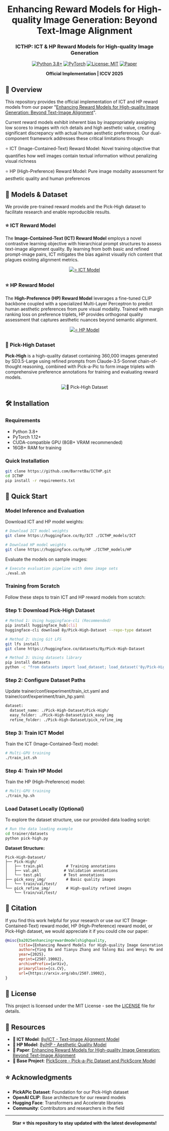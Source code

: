 <div align="center">

# Enhancing Reward Models for High-quality Image Generation: Beyond Text-Image Alignment

### ICTHP: ICT & HP Reward Models for High-quality Image Generation

[![Python 3.8+](https://img.shields.io/badge/python-3.8+-blue.svg)](https://www.python.org/downloads/)
[![PyTorch](https://img.shields.io/badge/PyTorch-1.12+-red.svg)](https://pytorch.org/)
[![License: MIT](https://img.shields.io/badge/License-MIT-yellow.svg)](LICENSE)
[![Paper](https://img.shields.io/badge/Paper-ICCV%202025-blue.svg)](https://arxiv.org/abs/2507.19002)

**Official Implementation | ICCV 2025**

</div>

## 🚀 Overview

This repository provides the official implementation of ICT and HP reward models from our paper "[Enhancing Reward Models for High-quality Image Generation: Beyond Text-Image Alignment](https://arxiv.org/abs/2507.19002)".

Current reward models exhibit inherent bias by inappropriately assigning low scores to images with rich details and high aesthetic value, creating significant discrepancy with actual human aesthetic preferences. Our dual-component framework addresses these critical limitations through:

⭐ ICT (Image-Contained-Text) Reward Model: Novel training objective that quantifies how well images contain textual information without penalizing visual richness

⭐ HP (High-Preference) Reward Model: Pure image modality assessment for aesthetic quality and human preferences

## 🔗 Models & Dataset

We provide pre-trained reward models and the Pick-High dataset to facilitate research and enable reproducible results.



### ⭐ ICT Reward Model

The **Image-Contained-Text (ICT) Reward Model** employs a novel contrastive learning objective with hierarchical prompt structures to assess text-image alignment quality. By learning from both basic and refined prompt-image pairs, ICT mitigates the bias against visually rich content that plagues existing alignment metrics.

<div align="center">

[![⭐ ICT Model](https://img.shields.io/badge/⭐-ICT%20Reward%20Model-green.svg?style=for-the-badge)](https://huggingface.co/8y/ICT)
</div>

### ⭐ HP Reward Model  

The **High-Preference (HP) Reward Model** leverages a fine-tuned CLIP backbone coupled with a specialized Multi-Layer Perceptron to predict human aesthetic preferences from pure visual modality. Trained with margin ranking loss on preference triplets, HP provides orthogonal quality assessment that captures aesthetic nuances beyond semantic alignment.

<div align="center">

[![⭐ HP Model](https://img.shields.io/badge/⭐-HP%20Reward%20Model-blue.svg?style=for-the-badge)](https://huggingface.co/8y/HP)
</div>

### 🎨 Pick-High Dataset

**Pick-High** is a high-quality dataset containing 360,000 images generated by SD3.5-Large using refined prompts from Claude-3.5-Sonnet chain-of-thought reasoning, combined with Pick-a-Pic to form image triplets with comprehensive preference annotations for training and evaluating reward models.

<div align="center">

![🎨 Pick-High Dataset](https://img.shields.io/badge/🎨-Pick--High%20Dataset%20(Coming%20Soon)-orange.svg?style=for-the-badge)
</div>

## 🛠️ Installation

### Requirements

- Python 3.8+
- PyTorch 1.12+
- CUDA-compatible GPU (8GB+ VRAM recommended)
- 16GB+ RAM for training

### Quick Installation

```bash
git clone https://github.com/BarretBa/ICTHP.git
cd ICTHP
pip install -r requirements.txt
```


## 🚀 Quick Start

### Model Inference and Evaluation

Download ICT and HP model weights:

```bash
# Download ICT model weights
git clone https://huggingface.co/8y/ICT ./ICTHP_models/ICT

# Download HP model weights  
git clone https://huggingface.co/8y/HP ./ICTHP_models/HP
```

Evaluate the models on sample images:

```bash
# Execute evaluation pipeline with demo image sets
./eval.sh
```

### Training from Scratch

Follow these steps to train ICT and HP reward models from scratch:

### Step 1: Download Pick-High Dataset

```bash
# Method 1: Using huggingface-cli (Recommended)
pip install huggingface_hub[cli]
huggingface-cli download 8y/Pick-High-Dataset --repo-type dataset

# Method 2: Using Git LFS
git lfs install
git clone https://huggingface.co/datasets/8y/Pick-High-Dataset

# Method 3: Using datasets library
pip install datasets
python -c "from datasets import load_dataset; load_dataset('8y/Pick-High-Dataset')"
```
### Step 2: Configure Dataset Paths
Update trainer/conf/experiment/train_ict.yaml and trainer/conf/experiment/train_hp.yaml:
```bash
dataset:
  dataset_name: ./Pick-High-Dataset/Pick-High/
  easy_folder: ./Pick-High-Dataset/pick_easy_img
  refine_folder: ./Pick-High-Dataset/pick_refine_img
```

### Step 3: Train ICT Model

Train the ICT (Image-Contained-Text) model:

```bash
# Multi-GPU training
./train_ict.sh
```

### Step 4: Train HP Model

Train the HP (High-Preference) model:

```bash
# Multi-GPU training
./train_hp.sh
```



### Load Dataset Locally (Optional)

To explore the dataset structure, use our provided data loading script:

```bash
# Run the data loading example
cd trainer/datasets
python pick-high.py
```

**Dataset Structure:**
```
Pick-High-Dataset/
├── Pick-High/
│   ├── train.pkl          # Training annotations
│   ├── val.pkl           # Validation annotations
│   └── test.pkl          # Test annotations
├── pick_easy_img/         # Basic quality images
│   └── train/val/test/
└── pick_refine_img/       # High-quality refined images
    └── train/val/test/
```

## 📝 Citation

If you find this work helpful for your research or use our ICT (Image-Contained-Text) reward model, HP (High-Preference) reward model, or Pick-High dataset, we would appreciate it if you could cite our paper:

```bibtex
@misc{ba2025enhancingrewardmodelshighquality,
      title={Enhancing Reward Models for High-quality Image Generation: Beyond Text-Image Alignment}, 
      author={Ying Ba and Tianyu Zhang and Yalong Bai and Wenyi Mo and Tao Liang and Bing Su and Ji-Rong Wen},
      year={2025},
      eprint={2507.19002},
      archivePrefix={arXiv},
      primaryClass={cs.CV},
      url={https://arxiv.org/abs/2507.19002}, 
}
```




## 📄 License

This project is licensed under the MIT License - see the [LICENSE](LICENSE) file for details.

## 🔗 Resources
- **🤗 ICT Model**: [8y/ICT - Text-Image Alignment Model](https://huggingface.co/8y/ICT)
- **🤗 HP Model**: [8y/HP - Aesthetic Quality Model](https://huggingface.co/8y/HP)
- **📄 Paper**: [Enhancing Reward Models for High-quality Image Generation: Beyond Text-Image Alignment](https://arxiv.org/abs/2507.19002)
- **🔗 Base Project**: [PickScore - Pick-a-Pic Dataset and PickScore Model](https://github.com/yuvalkirstain/PickScore)


## ⭐ Acknowledgments

- **PickAPic Dataset**: Foundation for our Pick-High dataset
- **OpenAI CLIP**: Base architecture for our reward models
- **Hugging Face**: Transformers and Accelerate libraries
- **Community**: Contributors and researchers in the field

---

<div align="center">

**Star ⭐ this repository to stay updated with the latest developments!**

</div>
